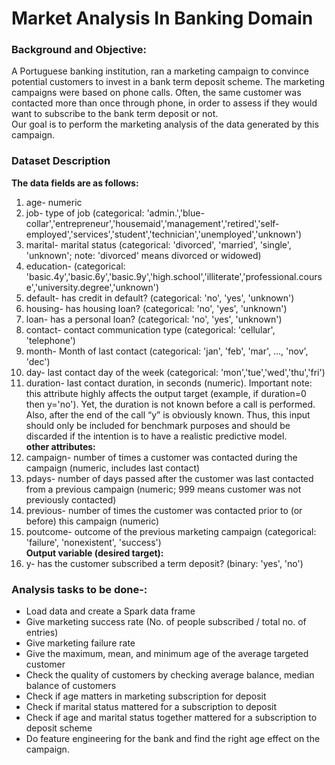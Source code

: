 # Market Analysis In Banking Domain

### Background and Objective:

A Portuguese banking institution, ran a marketing campaign to convince potential customers to invest in a bank term deposit scheme. 
The marketing campaigns were based on phone calls. Often, the same customer was contacted more than once through phone, in order to assess if they would want to subscribe to the bank term deposit or not. <br>
Our goal is to perform the marketing analysis of the data generated by this campaign.

### Dataset Description

 <b>The data fields are as follows:</b>

1.	age-	numeric
2.	job-	type of job (categorical: 'admin.','blue-collar','entrepreneur','housemaid','management','retired','self-employed','services','student','technician','unemployed','unknown')
3.	marital-       	marital status (categorical: 'divorced', 'married', 'single', 'unknown'; note: 'divorced' means divorced or widowed)
4.	education-  	(categorical: 'basic.4y','basic.6y','basic.9y','high.school','illiterate','professional.course','university.degree','unknown')
5.	default-     	has credit in default? (categorical: 'no', 'yes', 'unknown')
6.	housing-    	has housing loan? (categorical: 'no', 'yes', 'unknown')
7.	loan-           	has a personal loan? (categorical: 'no', 'yes', 'unknown')
8.	contact-         	contact communication type (categorical: 'cellular', 'telephone')
9.	month-   	Month of last contact (categorical: 'jan', 'feb', 'mar', ..., 'nov', 'dec')
10.	day-  	last contact day of the week (categorical: 'mon','tue','wed','thu','fri')
11.	duration-           	last contact duration, in seconds (numeric). Important note: this attribute highly affects the output target (example, if duration=0 then y='no'). Yet, the duration is not known before a call is performed. Also, after the end of the call “y” is obviously known. Thus, this input should only be included for benchmark purposes and should be discarded if the intention is to have a realistic predictive model.<br>
<b>other attributes:</b><br>
12.	campaign-   	number of times a customer was contacted during the campaign (numeric, includes last contact)
13.	pdays-    	number of days passed after the customer was last contacted from a previous campaign (numeric; 999 means customer was not previously contacted)
14.	previous-   	number of times the customer was contacted prior to (or before) this campaign (numeric)
15.	poutcome-       	outcome of the previous marketing campaign (categorical: 'failure', 'nonexistent', 'success')<br>
<b>Output variable (desired target):</b><br>
16.	y-	has the customer subscribed a term deposit? (binary: 'yes', 'no')

### Analysis tasks to be done-:

- Load data and create a Spark data frame
- Give marketing success rate (No. of people subscribed / total no. of entries)   
- Give marketing failure rate
- Give the maximum, mean, and minimum age of the average targeted customer
- Check the quality of customers by checking average balance, median balance of customers
- Check if age matters in marketing subscription for deposit
- Check if marital status mattered for a subscription to deposit
- Check if age and marital status together mattered for a subscription to deposit scheme
- Do feature engineering for the bank and find the right age effect on the campaign.
